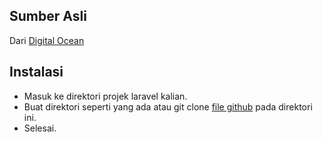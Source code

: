 ## Sumber Asli

Dari [Digital Ocean](https://www.digitalocean.com/community/tutorials/how-to-containerize-a-laravel-application-for-development-with-docker-compose-on-ubuntu-18-04)

## Instalasi
- Masuk ke direktori projek laravel kalian.
- Buat direktori seperti yang ada atau git clone [file github](https://github.com/niomictomi/Laravel-Docker.git) pada direktori ini.
- Selesai.